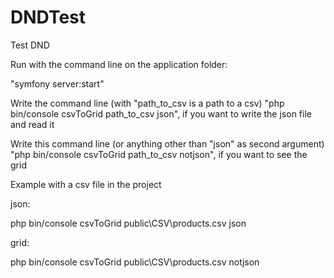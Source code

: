 # DNDTest
Test DND

Run with the command line on the application folder:

"symfony server:start"


Write the command line (with "path_to_csv is a path to a csv)
"php bin/console csvToGrid path_to_csv json",
if you want to write the json file and read it

Write this command line (or anything other than "json" as second argument)
"php bin/console csvToGrid path_to_csv notjson",
if you want to see the grid

Example with a csv file in the project

json:

php bin/console csvToGrid public\CSV\products.csv json

grid:

php bin/console csvToGrid public\CSV\products.csv notjson
